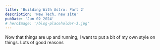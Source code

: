 ```yaml
---
title: 'Building With Astro: Part 2'
description: 'New Tech, new site'
pubDate: 'Jun 02 2024'
# heroImage: '/blog-placeholder-3.jpg'
---
```


Now that things are up and running, I want to put a bit of my own style on things. Lots of good reasons 